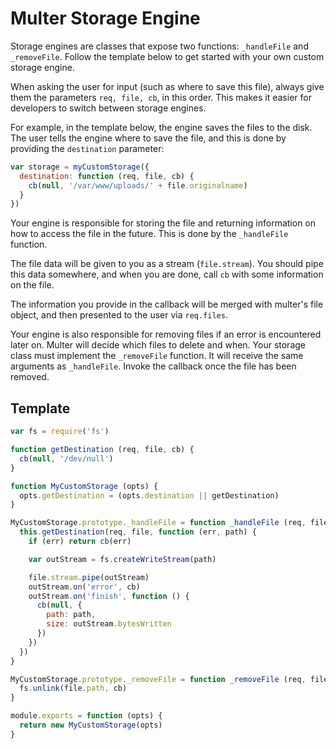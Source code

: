 # Multer Storage Engine

Storage engines are classes that expose two functions: `_handleFile` and `_removeFile`.
Follow the template below to get started with your own custom storage engine.

When asking the user for input (such as where to save this file), always give
them the parameters `req, file, cb`, in this order. This makes it easier for
developers to switch between storage engines.

For example, in the template below, the engine saves the files to the disk. The
user tells the engine where to save the file, and this is done by
providing the `destination` parameter:

```javascript
var storage = myCustomStorage({
  destination: function (req, file, cb) {
    cb(null, '/var/www/uploads/' + file.originalname)
  }
})
```

Your engine is responsible for storing the file and returning information on how to
access the file in the future. This is done by the `_handleFile` function.

The file data will be given to you as a stream (`file.stream`). You should pipe
this data somewhere, and when you are done, call `cb` with some information on the
file.

The information you provide in the callback will be merged with multer's file object,
and then presented to the user via `req.files`.

Your engine is also responsible for removing files if an error is encountered
later on. Multer will decide which files to delete and when. Your storage class must
implement the `_removeFile` function. It will receive the same arguments as
`_handleFile`. Invoke the callback once the file has been removed.

## Template

```javascript
var fs = require('fs')

function getDestination (req, file, cb) {
  cb(null, '/dev/null')
}

function MyCustomStorage (opts) {
  opts.getDestination = (opts.destination || getDestination)
}

MyCustomStorage.prototype._handleFile = function _handleFile (req, file, cb) {
  this.getDestination(req, file, function (err, path) {
    if (err) return cb(err)

    var outStream = fs.createWriteStream(path)

    file.stream.pipe(outStream)
    outStream.on('error', cb)
    outStream.on('finish', function () {
      cb(null, {
        path: path,
        size: outStream.bytesWritten
      })
    })
  })
}

MyCustomStorage.prototype._removeFile = function _removeFile (req, file, cb) {
  fs.unlink(file.path, cb)
}

module.exports = function (opts) {
  return new MyCustomStorage(opts)
}
```
